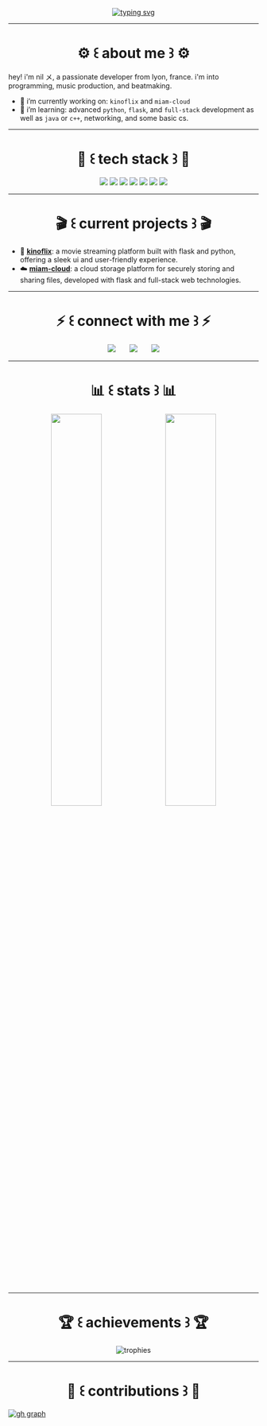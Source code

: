 <p align="center">
  <a href="https://git.io/typing-svg"><img src="https://readme-typing-svg.herokuapp.com?font=helvetica+neue&duration=4000&pause=2000&color=f70000&width=435&lines=%F0%9F%93%9D+welcome+to+nildontsleep's+github+%F0%9F%93%9D;%F0%9F%93%9D+enjoy+your+visit+and+leave+a+star+%F0%9F%93%9D" alt="typing svg" /></a>
</p>

---

<h1 align="center"> ⚙️ ꒰ about me ꒱ ⚙️ </h1>

hey! i'm nil メ, a passionate developer from lyon, france. i'm into programming, music production, and beatmaking.

- 🔭 i’m currently working on: `kinoflix` and `miam-cloud`
- 🌱 i’m learning: advanced `python`, `flask`, and `full-stack` development as well as `java` or `c++`, networking, and some basic cs.

---

<h1 align="center"> 🔧 ꒰ tech stack ꒱ 🔧 </h1>

<div align="center">
  <img src="https://img.shields.io/badge/python-3776ab?style=for-the-badge&logo=python&logoColor=white" />
  <img src="https://img.shields.io/badge/flask-000000?style=for-the-badge&logo=flask&logoColor=white" />
  <img src="https://img.shields.io/badge/html5-e34f26?style=for-the-badge&logo=html5&logoColor=white" />
  <img src="https://img.shields.io/badge/css3-1572b6?style=for-the-badge&logo=css3&logoColor=white" />
  <img src="https://img.shields.io/badge/linux-fcc624?style=for-the-badge&logo=linux&logoColor=black" />
  <img src="https://img.shields.io/badge/javascript-f7df1e?style=for-the-badge&logo=javascript&logoColor=black" />
  <img src="https://img.shields.io/badge/java-ed8b00?style=for-the-badge&logo=openjdk&logoColor=white" />
</div>

---

<h1 align="center"> 🎬 ꒰ current projects ꒱ 🎬 </h1>

- 🎥 [**kinoflix**](https://github.com/nildontsleep/kinoflix/tree/main): a movie streaming platform built with flask and python, offering a sleek ui and user-friendly experience.
- ☁️ [**miam-cloud**](https://github.com/nildontsleep/miam-cloud): a cloud storage platform for securely storing and sharing files, developed with flask and full-stack web technologies.  

---

<h1 align="center"> ⚡ ꒰ connect with me ꒱ ⚡ </h1>

<p align="center">
  <a href="https://twitter.com/nildontsleep" title="X"><img src="https://img.shields.io/badge/x-000000?style=for-the-badge&logo=x&logoColor=white"></a>
  &#8287;&#8287;&#8287;&#8287;&#8287;
  <a href="https://discord.gg/Nfs8M346Cb" title="Discord"><img src="https://img.shields.io/badge/discord-5865f2?style=for-the-badge&logo=discord&logoColor=white"></a>
  &#8287;&#8287;&#8287;&#8287;&#8287;
  <a href="https://instagram.com/nildontsleep" title="Instagram"><img src="https://img.shields.io/badge/instagram-e4405f?style=for-the-badge&logo=instagram&logoColor=white"></a>
</p>

---

<h1 align="center"> 📊 ꒰ stats ꒱ 📊 </h1>

<div align="center">
  <img width="45%" src="https://github-readme-stats.vercel.app/api?username=nildontsleep&theme=dark&title_color=00aaff&bg_color=000000&text_color=ffffff" />
  <img width="45%" src="http://github-readme-streak-stats.herokuapp.com/?user=nildontsleep&theme=dark&date_format=m%20j%5b%2c%20y%5d&ring=00aaff&fire=00aaff&sideNums=00aaff&background=000000&stroke=ffffff" />
</div>

---

<h1 align="center"> 🏆 ꒰ achievements ꒱ 🏆 </h1>

<p align="center">
  <img src="https://github-profile-trophy.vercel.app/?username=nildontsleep&theme=dark&title_color=00aaff&bg_color=000000&text_color=ffffff" alt="trophies" />
</p>

---

<h1 align="center"> 🤝 ꒰ contributions ꒱ 🤝 </h1>

[![gh graph](https://github-readme-activity-graph.vercel.app/graph?username=nildontsleep&theme=dark&bg_color=000000&color=00aaff&line=00aaff&point=00aaff&area=true&hide_border=true)](https://github.com/nildontsleep/github-readme-activity-graph)
